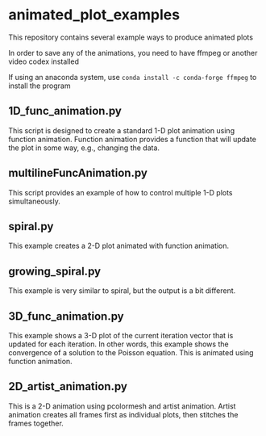 # animated_plot_examples

This repository contains several example ways to produce animated plots

In order to save any of the animations, you need to have ffmpeg or another video codex installed

If using an anaconda system, use `conda install -c conda-forge ffmpeg` to install the program

## 1D_func_animation.py

This script is designed to create a standard 1-D plot animation using function animation.
Function animation provides a function that will update the plot in some way, e.g., changing the data.

## multilineFuncAnimation.py

This script provides an example of how to control multiple 1-D plots simultaneously.

## spiral.py

This example creates a 2-D plot animated with function animation.

## growing_spiral.py

This example is very similar to spiral, but the output is a bit different.

## 3D_func_animation.py

This example shows a 3-D plot of the current iteration vector that is updated for each iteration.
In other words, this example shows the convergence of a solution to the Poisson equation.
This is animated using function animation.

## 2D_artist_animation.py

This is a 2-D animation using pcolormesh and artist animation.
Artist animation creates all frames first as individual plots, then stitches the frames together.







